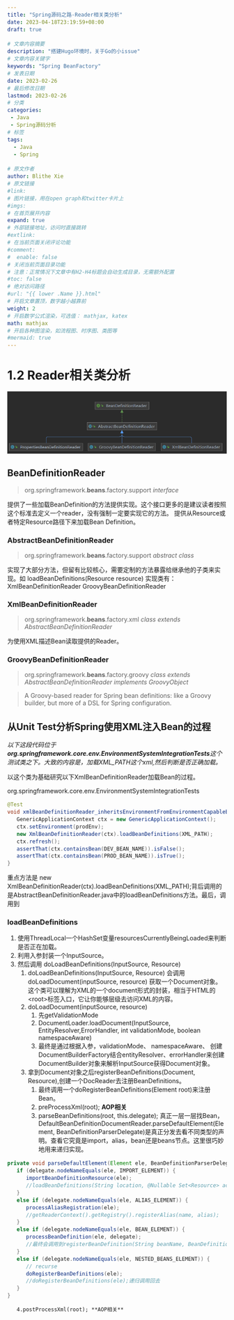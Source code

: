 ```yaml
---
title: "Spring源码之路-Reader相关类分析"
date: 2023-04-18T23:19:59+08:00
draft: true

# 文章内容摘要
description: "搭建Hugo环境时，关于Go的小issue"
# 文章内容关键字
keywords: "Spring BeanFactory"
# 发表日期
date: 2023-02-26
# 最后修改日期
lastmod: 2023-02-26
# 分类
categories:
 - Java
 - Spring源码分析
# 标签
tags:
  - Java
  - Spring

# 原文作者
author: Blithe Xie
# 原文链接
#link:
# 图片链接，用在open graph和twitter卡片上
#imgs:
# 在首页展开内容
expand: true
# 外部链接地址，访问时直接跳转
#extlink:
# 在当前页面关闭评论功能
#comment:
#  enable: false
# 关闭当前页面目录功能
# 注意：正常情况下文章中有H2-H4标题会自动生成目录，无需额外配置
#toc: false
# 绝对访问路径
#url: "{{ lower .Name }}.html"
# 开启文章置顶，数字越小越靠前
weight: 2
# 开启数学公式渲染，可选值： mathjax, katex
math: mathjax
# 开启各种图渲染，如流程图、时序图、类图等
#mermaid: true
---
```


# 1.2 Reader相关类分析

![总体的类图](/post/java-spring-source-learning2/1.PNG)

## BeanDefinitionReader
> org.springframework.**beans**.factory.support *interface*

提供了一些加载BeanDefinition的方法提供实现。这个接口更多的是建议读者按照这个标准去定义一个reader，没有强制一定要实现它的方法。
提供从Resource或者特定Resource路径下来加载Bean Definition。

### AbstractBeanDefinitionReader
> org.springframework.**beans**.factory.support *abstract class*

实现了大部分方法，但留有比较核心，需要定制的方法暴露给继承他的子类来实现。如 loadBeanDefinitions(Resource resource)
实现类有：XmlBeanDefinitionReader GroovyBeanDefinitionReader

### XmlBeanDefinitionReader
> org.springframework.**beans**.factory.xml *class extends AbstractBeanDefinitionReader*

为使用XML描述Bean读取提供的Reader。

### GroovyBeanDefinitionReader
> org.springframework.**beans**.factory.groovy *class extends AbstractBeanDefinitionReader implements GroovyObject*

> A Groovy-based reader for Spring bean definitions: like a Groovy builder, but more of a DSL for Spring configuration.

## 从Unit Test分析Spring使用XML注入Bean的过程
*以下这段代码位于**org.springframework.core.env.EnvironmentSystemIntegrationTests**这个测试类之下。大致的内容是，加载XML_PATH这个xml,然后判断是否正确加载。*

以这个类为基础研究以下XmlBeanDefinitionReader加载Bean的过程。

org.springframework.core.env.EnvironmentSystemIntegrationTests

```java
@Test
void xmlBeanDefinitionReader_inheritsEnvironmentFromEnvironmentCapableBDR() {
   GenericApplicationContext ctx = new GenericApplicationContext();
   ctx.setEnvironment(prodEnv);
   new XmlBeanDefinitionReader(ctx).loadBeanDefinitions(XML_PATH);
   ctx.refresh();
   assertThat(ctx.containsBean(DEV_BEAN_NAME)).isFalse();
   assertThat(ctx.containsBean(PROD_BEAN_NAME)).isTrue();
}
```
重点方法是 new XmlBeanDefinitionReader(ctx).loadBeanDefinitions(XML_PATH);背后调用的是AbstractBeanDefinitionReader.java中的loadBeanDefinitions方法。最后，调用到

### loadBeanDefinitions

1.  使用ThreadLocal一个HashSet变量resourcesCurrentlyBeingLoaded来判断是否正在加载。
2.  利用入参封装一个InputSource。
3.  然后调用 doLoadBeanDefinitions(InputSource, Resource)
    1. doLoadBeanDefinitions(InputSource, Resource) 会调用 doLoadDocument(inputSource, resource) 获取一个Document对象。这个类可以理解为XML的一个document形式的封装，相当于HTML的\<root\>标签入口，它让你能够层级去访问XML的内容。
    2. doLoadDocument(inputSource, resource) 
       1. 先getValidationMode
       2. DocumentLoader.loadDocument(InputSource, EntityResolver,ErrorHandler, int validationMode, boolean namespaceAware) 
       3. 最终是通过根据入参，validationMode、 namespaceAware、 创建DocumentBuilderFactory结合entityResolver、errorHandler来创建DocumentBuilder对象来解析InputSource获得Document对象。
    3. 拿到Document对象之后registerBeanDefinitions(Document, Resource),创建一个DocReader去注册BeanDefinitions。
       1. 最终调用一个doRegisterBeanDefinitions(Element root)来注册Bean。
       2. preProcessXml(root); **AOP相关**
       3. parseBeanDefinitions(root, this.delegate); 真正一层一层找Bean，DefaultBeanDefinitionDocumentReader.parseDefaultElement(Element, BeanDefinitionParserDelegate)是真正分发去看不同类型的声明。查看它究竟是import，alias，bean还是beans节点。这里很巧妙地用来递归实现。
```java
private void parseDefaultElement(Element ele, BeanDefinitionParserDelegate delegate) {
   if (delegate.nodeNameEquals(ele, IMPORT_ELEMENT)) {
      importBeanDefinitionResource(ele);
      //loadBeanDefinitions(String location, @Nullable Set<Resource> actualResources)
   }
   else if (delegate.nodeNameEquals(ele, ALIAS_ELEMENT)) {
      processAliasRegistration(ele);
      //getReaderContext().getRegistry().registerAlias(name, alias);
   }
   else if (delegate.nodeNameEquals(ele, BEAN_ELEMENT)) {
      processBeanDefinition(ele, delegate);
      //最终会调用到registerBeanDefinition(String beanName, BeanDefinition beanDefinition)
   }
   else if (delegate.nodeNameEquals(ele, NESTED_BEANS_ELEMENT)) {
      // recurse
      doRegisterBeanDefinitions(ele);
      //doRegisterBeanDefinitions(ele);递归调用回去
   }
}
```
       4.postProcessXml(root); **AOP相关**